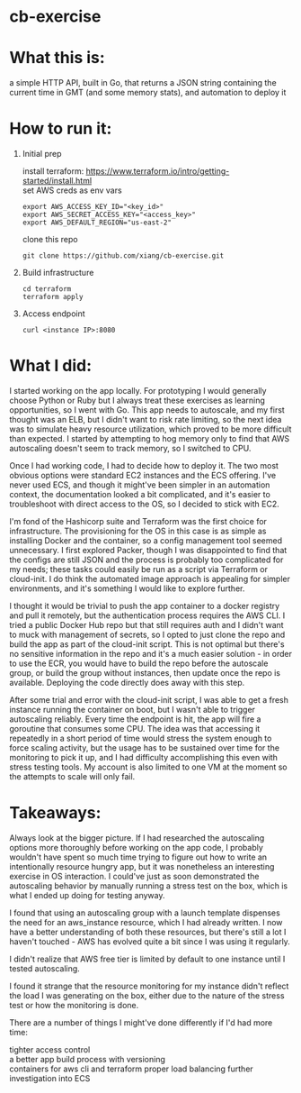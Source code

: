 # cb-exercise

# What this is:

a simple HTTP API, built in Go, that returns a JSON string containing the current time in GMT (and some memory stats), and automation to deploy it

# How to run it:

1. Initial prep

   install terraform: https://www.terraform.io/intro/getting-started/install.html  
   set AWS creds as env vars
   
   ```
   export AWS_ACCESS_KEY_ID="<key_id>"
   export AWS_SECRET_ACCESS_KEY="<access_key>"
   export AWS_DEFAULT_REGION="us-east-2"
   ```
   
   clone this repo

   ```
   git clone https://github.com/xiang/cb-exercise.git
   ```
  
2. Build infrastructure

   ```
   cd terraform
   terraform apply
   ```

3. Access endpoint

   ```
   curl <instance IP>:8080
   ```

# What I did:

I started working on the app locally. For prototyping I would generally choose Python or Ruby but I always treat these exercises as learning opportunities, so I went with Go. This app needs to autoscale, and my first thought was an ELB, but I didn't want to risk rate limiting, so the next idea was to simulate heavy resource utilization, which proved to be more difficult than expected. I started by attempting to hog memory only to find that AWS autoscaling doesn't seem to track memory, so I switched to CPU.

Once I had working code, I had to decide how to deploy it. The two most obvious options were standard EC2 instances and the ECS offering. I've never used ECS, and though it might've been simpler in an automation context, the documentation looked a bit complicated, and it's easier to troubleshoot with direct access to the OS, so I decided to stick with EC2.

I'm fond of the Hashicorp suite and Terraform was the first choice for infrastructure. The provisioning for the OS in this case is as simple as installing Docker and the container, so a config management tool seemed unnecessary. I first explored Packer, though I was disappointed to find that the configs are still JSON and the process is probably too complicated for my needs; these tasks could easily be run as a script via Terraform or cloud-init. I do think the automated image approach is appealing for simpler environments, and it's something I would like to explore further.

I thought it would be trivial to push the app container to a docker registry and pull it remotely, but the authentication process requires the AWS CLI. I tried a public Docker Hub repo but that still requires auth and I didn't want to muck with management of secrets, so I opted to just clone the repo and build the app as part of the cloud-init script. This is not optimal but there's no sensitive information in the repo and it's a much easier solution - in order to use the ECR, you would have to build the repo before the autoscale group, or build the group without instances, then update once the repo is available. Deploying the code directly does away with this step.

After some trial and error with the cloud-init script, I was able to get a fresh instance running the container on boot, but I wasn't able to trigger autoscaling reliably. Every time the endpoint is hit, the app will fire a goroutine that consumes some CPU. The idea was that accessing it repeatedly in a short period of time would stress the system enough to force scaling activity, but the usage has to be sustained over time for the monitoring to pick it up, and I had difficulty accomplishing this even with stress testing tools. My account is also limited to one VM at the moment so the attempts to scale will only fail.


# Takeaways:

Always look at the bigger picture. If I had researched the autoscaling options more thoroughly before working on the app code, I probably wouldn't have spent so much time trying to figure out how to write an intentionally resource hungry app, but it was nonetheless an interesting exercise in OS interaction. I could've just as soon demonstrated the autoscaling behavior by manually running a stress test on the box, which is what I ended up doing for testing anyway. 

I found that using an autoscaling group with a launch template dispenses the need for an aws_instance resource, which I had already written. I now have a better understanding of both these resources, but there's still a lot I haven't touched - AWS has evolved quite a bit since I was using it regularly.

I didn't realize that AWS free tier is limited by default to one instance until I tested autoscaling.

I found it strange that the resource monitoring for my instance didn't reflect the load I was generating on the box, either due to the nature of the stress test or how the monitoring is done.

There are a number of things I might've done differently if I'd had more time:

tighter access control  
a better app build process with versioning  
containers for aws cli and terraform
proper load balancing
further investigation into ECS  
